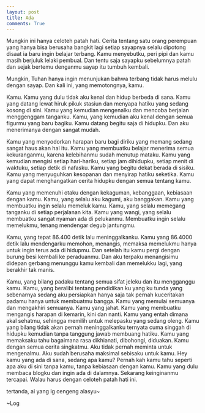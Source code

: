 ```yaml
---
layout: post
title: Ada
comments: True
---
```


Mungkin ini hanya celoteh patah hati. Cerita tentang satu orang perempuan yang hanya bisa berusaha bangkit lagi setiap sayapnya selalu dipotong disaat ia baru ingin belajar terbang. Kamu menyebutku, peri pipi dan kamu masih berjuluk lelaki pembual. Dan tentu saja sayapku sebelumnya patah dan sejak bertemu denganmu sayap itu tumbuh kembali.

Mungkin, Tuhan hanya ingin menunjukan bahwa terbang tidak harus melulu dengan sayap. Dan kali ini, yang memotongnya, kamu.

Kamu. Kamu yang dulu tidak aku kenal dan hidup berbeda di sana. Kamu yang datang lewat hiruk pikuk stasiun dan menyapa hatiku yang sedang kosong di sini. Kamu yang kemudian mengenalku dan mencoba berjalan menggenggam tanganku. Kamu, yang kemudian aku kenal dengan semua figurmu yang baru bagiku. Kamu datang begitu saja di hidupku. Dan aku menerimanya dengan sangat mudah.

Kamu yang menyodorkan harapan baru bagi diriku yang memang sedang sangat haus akan hal itu. Kamu yang membuatku belajar menerima semua kekuranganmu, karena kelebihanmu sudah menutup mataku. Kamu yang kemudian mengisi setiap hari-hariku, setiap jam dihidupku, setiap menit di waktuku, setiap detik di nafasku. Kamu yang begitu dekat berada di sisiku. Kamu yang menyuguhkan kesopanan dan menyirap hatiku seketika. Kamu yang dapat menghangatkan cerita hidupku dengan semua tentang kamu.

Kamu yang memenuhi otaku dengan kekaguman, kebanggaan, kebiasaan dengan kamu. Kamu, yang selalu aku kagumi, aku banggakan. Kamu yang membuatku ingin selalu memeluk kamu. Kamu, yang selalu memegang tanganku di setiap perjalanan kita. Kamu yang wangi, yang selalu membuatku sangat nyaman ada di pelukanmu. Membuatku ingin selalu memelukmu, tenang mendengar degub jantungmu.

Kamu, yang tepat 86.400 detik lalu meninggalkanku. Kamu yang 86.4000 detik lalu mendengarku memohon, menangis, memaksa memelukmu hanya untuk ingin terus ada di hidupmu. Dan setelah itu kamu pergi dengan burung besi kembali ke peraduanmu. Dan aku terpaku menangisimu didepan gerbang menunggu kamu kembali dan memelukku lagi, yang berakhir tak manis.

Kamu, yang bilang padaku tentang semua sifat jeleku dan itu mengganggu kamu. Kamu, yang beralibi tentang pendidikan ku yang ku tunda yang sebenarnya sedang aku persiapkan hanya saja tak pernah kuceritakan padamu hanya untuk membuatmu bangga. Kamu yang memulai semuanya dan mengakhiri semuanya. Kamu yang jahat. Kamu yang membuatku mengangis harapan di kemarin, kini dan nanti. Kamu yang entah dimana akal sehatmu, sehingga memilih untuk melepasku yang sedang oleng. Kamu yang bilang tidak akan pernah meninggalkanku ternyata cuma singgah di hidupku kemudian tanpa tanggung jawab membuang hatiku. Kamu yang memaksaku tahu bagaimana rasa dikhianati, dibohongi, diduakan. Kamu dengan semua cerita singkatmu. Aku tidak pernah meminta untuk mengenalmu. Aku sudah berusaha maksimal sebisaku untuk kamu. Hey kamu yang ada di sana, sedang apa kamu? Pernah kah kamu tahu seperti apa aku di sini tanpa kamu, tanpa kebiasaan dengan kamu. Kamu yang dulu membaca blogku dan ingin ada di dalamnya. Sekarang keinginanmu tercapai. Walau harus dengan celoteh patah hati ini.

tertanda,
ai yang lg cengeng
alasyu~

~Log